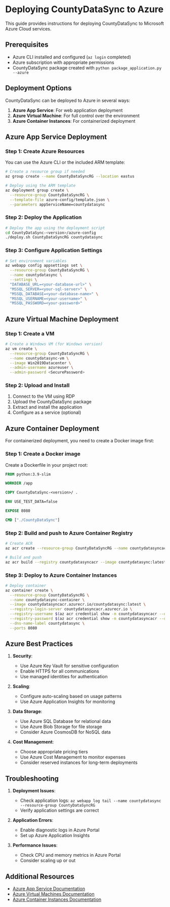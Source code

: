 # Deploying CountyDataSync to Azure

This guide provides instructions for deploying CountyDataSync to Microsoft Azure Cloud services.

## Prerequisites

- Azure CLI installed and configured (`az login` completed)
- Azure subscription with appropriate permissions
- CountyDataSync package created with `python package_application.py --azure`

## Deployment Options

CountyDataSync can be deployed to Azure in several ways:

1. **Azure App Service**: For web application deployment
2. **Azure Virtual Machine**: For full control over the environment
3. **Azure Container Instances**: For containerized deployment

## Azure App Service Deployment

### Step 1: Create Azure Resources

You can use the Azure CLI or the included ARM template:

```bash
# Create a resource group if needed
az group create --name CountyDataSyncRG --location eastus

# Deploy using the ARM template
az deployment group create \
  --resource-group CountyDataSyncRG \
  --template-file azure-config/template.json \
  --parameters appServiceName=countydatasync
```

### Step 2: Deploy the Application

```bash
# Deploy the app using the deployment script
cd CountyDataSync-<version>/azure-config
./deploy.sh CountyDataSyncRG countydatasync
```

### Step 3: Configure Application Settings

```bash
# Set environment variables
az webapp config appsettings set \
  --resource-group CountyDataSyncRG \
  --name countydatasync \
  --settings \
  "DATABASE_URL=<your-database-url>" \
  "MSSQL_SERVER=<your-sql-server>" \
  "MSSQL_DATABASE=<your-database-name>" \
  "MSSQL_USERNAME=<your-username>" \
  "MSSQL_PASSWORD=<your-password>"
```

## Azure Virtual Machine Deployment

### Step 1: Create a VM

```bash
# Create a Windows VM (for Windows version)
az vm create \
  --resource-group CountyDataSyncRG \
  --name countydatasync-vm \
  --image Win2019Datacenter \
  --admin-username azureuser \
  --admin-password <SecurePassword>
```

### Step 2: Upload and Install

1. Connect to the VM using RDP
2. Upload the CountyDataSync package
3. Extract and install the application
4. Configure as a service (optional)

## Azure Container Deployment

For containerized deployment, you need to create a Docker image first:

### Step 1: Create a Docker image

Create a Dockerfile in your project root:

```dockerfile
FROM python:3.9-slim

WORKDIR /app

COPY CountyDataSync-<version>/ .

ENV USE_TEST_DATA=false

EXPOSE 8080

CMD ["./CountyDataSync"]
```

### Step 2: Build and push to Azure Container Registry

```bash
# Create ACR
az acr create --resource-group CountyDataSyncRG --name countydatasyncacr --sku Basic

# Build and push
az acr build --registry countydatasyncacr --image countydatasync:latest .
```

### Step 3: Deploy to Azure Container Instances

```bash
# Deploy container
az container create \
  --resource-group CountyDataSyncRG \
  --name countydatasync-container \
  --image countydatasyncacr.azurecr.io/countydatasync:latest \
  --registry-login-server countydatasyncacr.azurecr.io \
  --registry-username $(az acr credential show -n countydatasyncacr --query username -o tsv) \
  --registry-password $(az acr credential show -n countydatasyncacr --query passwords[0].value -o tsv) \
  --dns-name-label countydatasync \
  --ports 8080
```

## Azure Best Practices

1. **Security**:
   - Use Azure Key Vault for sensitive configuration
   - Enable HTTPS for all communications
   - Use managed identities for authentication

2. **Scaling**:
   - Configure auto-scaling based on usage patterns
   - Use Azure Application Insights for monitoring

3. **Data Storage**:
   - Use Azure SQL Database for relational data
   - Use Azure Blob Storage for file storage
   - Consider Azure CosmosDB for NoSQL data

4. **Cost Management**:
   - Choose appropriate pricing tiers
   - Use Azure Cost Management to monitor expenses
   - Consider reserved instances for long-term deployments

## Troubleshooting

1. **Deployment Issues**:
   - Check application logs: `az webapp log tail --name countydatasync --resource-group CountyDataSyncRG`
   - Verify application settings are correct

2. **Application Errors**:
   - Enable diagnostic logs in Azure Portal
   - Set up Azure Application Insights

3. **Performance Issues**:
   - Check CPU and memory metrics in Azure Portal
   - Consider scaling up or out

## Additional Resources

- [Azure App Service Documentation](https://docs.microsoft.com/en-us/azure/app-service/)
- [Azure Virtual Machines Documentation](https://docs.microsoft.com/en-us/azure/virtual-machines/)
- [Azure Container Instances Documentation](https://docs.microsoft.com/en-us/azure/container-instances/)
